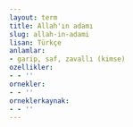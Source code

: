 ```yaml
---
layout: term
title: Allah'ın adamı
slug: allah-in-adami
lisan: Türkçe
anlamlar:
- garip, saf, zavallı (kimse)
ozellikler:
- - ''
ornekler:
- - ''
orneklerkaynak:
- - ''
---
```

